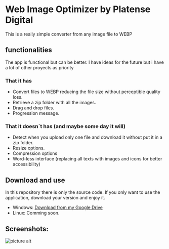 # Web Image Optimizer by Platense Digital
This is a really simple converter from any image file to WEBP

## functionalities
The app is functional but can be better. I have ideas for the future but i have a lot of other proyects as priority

### That it has
- Convert files to WEBP reducing the file size without perceptible quality loss.
- Retrieve a zip folder with all the images.
- Drag and drop files.
- Progression message.

### That it doesn´t has (and maybe some day it will)
- Detect when you upload only one file and download it without put it in a zip folder.
- Resize options.
- Compression options
- Word-less interface (replacing all texts with images and icons for better accessibility)

## Download and use
In this repository there is only the source code. If you only want to use the application, download your version and enjoy it.
- Windows: [Download from my Google Drive](https://drive.google.com/file/d/1x_TkHaE_F7nFPeqMC5c98OF5j5Am8QHd/view?usp=share_link)
- Linux: Comming soon.

## Screenshots:

![picture alt](https://i.ibb.co/4Tw8M0h/Captura-de-pantalla-2023-02-04-002104.png "App screenshot.")
